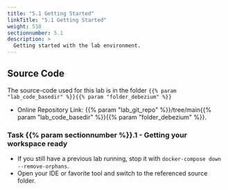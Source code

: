 ```yaml
---
title: "5.1 Getting Started"
linkTitle: "5.1 Getting Started"
weight: 510
sectionnumber: 5.1
description: >
  Getting started with the lab environment.
---
```



## Source Code

The source-code used for this lab is in the folder `{{% param "lab_code_basedir" %}}{{% param "folder_debezium" %}}`

* Online Repository Link: {{% param "lab_git_repo" %}}/tree/main{{% param "lab_code_basedir" %}}{{% param "folder_debezium" %}}.


### Task {{% param sectionnumber %}}.1 - Getting your workspace ready

* If you still have a previous lab running, stop it with `docker-compose down --remove-orphans`.
* Open your IDE or favorite tool and switch to the referenced source folder.
